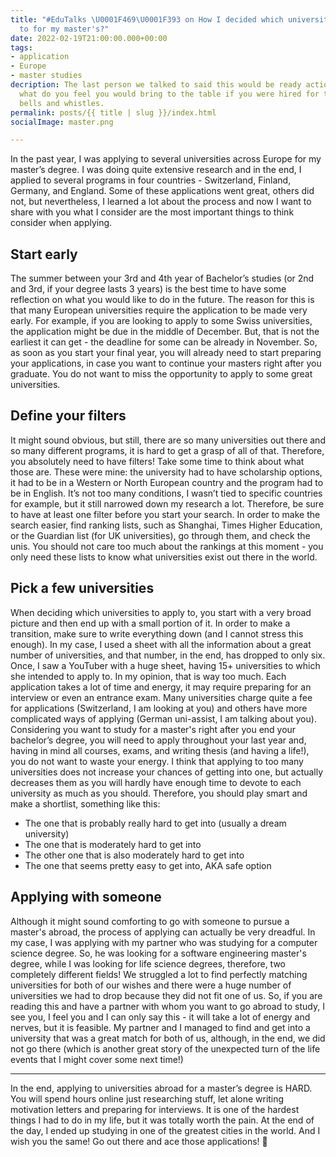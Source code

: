 ```yaml
---
title: "#EduTalks \U0001F469‍\U0001F393 on How I decided which universities to apply
  to for my master's?"
date: 2022-02-19T21:00:00.000+00:00
tags:
- application
- Europe
- master studies
decription: The last person we talked to said this would be ready action item, and
  what do you feel you would bring to the table if you were hired for this position
  bells and whistles.
permalink: posts/{{ title | slug }}/index.html
socialImage: master.png

---
```

In the past year, I was applying to several universities across Europe for my master’s degree. I was doing quite extensive research and in the end, I applied to several programs in four countries - Switzerland, Finland, Germany, and England. Some of these applications went great, others did not, but nevertheless, I learned a lot about the process and now I want to share with you what I consider are the most important things to think consider when applying.

## Start early

The summer between your 3rd and 4th year of Bachelor’s studies (or 2nd and 3rd, if your degree lasts 3 years) is the best time to have some reflection on what you would like to do in the future. The reason for this is that many European universities require the application to be made very early. For example, if you are looking to apply to some Swiss universities, the application might be due in the middle of December. But, that is not the earliest it can get - the deadline for some can be already in November. So, as soon as you start your final year, you will already need to start preparing your applications, in case you want to continue your masters right after you graduate. You do not want to miss the opportunity to apply to some great universities.

## Define your filters

It might sound obvious, but still, there are so many universities out there and so many different programs, it is hard to get a grasp of all of that. Therefore, you absolutely need to have filters! Take some time to think about what those are. These were mine: the university had to have scholarship options, it had to be in a Western or North European country and the program had to be in English. It’s not too many conditions, I wasn’t tied to specific countries for example, but it still narrowed down my research a lot. Therefore, be sure to have at least one filter before you start your search. In order to make the search easier, find ranking lists, such as Shanghai, Times Higher Education, or the Guardian list (for UK universities), go through them, and check the unis. You should not care too much about the rankings at this moment - you only need these lists to know what universities exist out there in the world.

## Pick a few universities

When deciding which universities to apply to, you start with a very broad picture and then end up with a small portion of it. In order to make a transition, make sure to write everything down (and I cannot stress this enough). In my case, I used a sheet with all the information about a great number of universities, and that number, in the end, has dropped to only six. Once, I saw a YouTuber with a huge sheet, having 15+ universities to which she intended to apply to. In my opinion, that is way too much. Each application takes a lot of time and energy, it may require preparing for an interview or even an entrance exam. Many universities charge quite a fee for applications (Switzerland, I am looking at you) and others have more complicated ways of applying (German uni-assist, I am talking about you). Considering you want to study for a master's right after you end your bachelor’s degree, you will need to apply throughout your last year and, having in mind all courses, exams, and writing thesis (and having a life!), you do not want to waste your energy. I think that applying to too many universities does not increase your chances of getting into one, but actually decreases them as you will hardly have enough time to devote to each university as much as you should. Therefore, you should play smart and make a shortlist, something like this:

* The one that is probably really hard to get into (usually a dream university)
* The one that is moderately hard to get into
* The other one that is also moderately hard to get into
* The one that seems pretty easy to get into, AKA safe option

## Applying with someone

Although it might sound comforting to go with someone to pursue a master's abroad, the process of applying can actually be very dreadful. In my case, I was applying with my partner who was studying for a computer science degree. So, he was looking for a software engineering master's degree, while I was looking for life science degrees, therefore, two completely different fields! We struggled a lot to find perfectly matching universities for both of our wishes and there were a huge number of universities we had to drop because they did not fit one of us. So, if you are reading this and have a partner with whom you want to go abroad to study, I see you, I feel you and I can only say this - it will take a lot of energy and nerves, but it is feasible. My partner and I managed to find and get into a university that was a great match for both of us, although, in the end, we did not go there (which is another great story of the unexpected turn of the life events that I might cover some next time!)

***

In the end, applying to universities abroad for a master’s degree is HARD. You will spend hours online just researching stuff, let alone writing motivation letters and preparing for interviews. It is one of the hardest things I had to do in my life, but it was totally worth the pain. At the end of the day, I ended up studying in one of the greatest cities in the world. And I wish you the same! Go out there and ace those applications! 💪